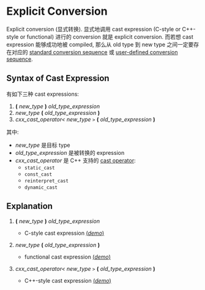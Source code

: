 # Explicit Conversion

Explicit conversion (显式转换).
显式地调用 cast expression (C-style or C++-style or functional) 进行的 conversion 就是 explicit conversion.
而若想 cast expression 能够成功地被 compiled, 
那么从 old type 到 new type 之间一定要存在对应的 
[standard conversion sequence](course://Expressions/Conversions/Standard_Conversion) 或
[user-defined conversion sequence](course://Expressions/Conversions/User_Defined_Conversion).

## Syntax of Cast Expression

有如下三种 cast expressions:

1. **(** *new_type* **)** *old_type_expression*
2. *new_type* **(** *old_type_expression* **)**
3. *cxx_cast_operator<* *new_type* `>` **(** *old_type_expression* **)**

其中:

- *new_type* 是目标 type
- *old_type_expression* 是被转换的 expression
- *cxx_cast_operator* 是 C++ 支持的 
  [cast operator](course://Expressions/Operators/Cast):
  - `static_cast`
  - `const_cast`
  - `reinterpret_cast`
  - `dynamic_cast`
    
## Explanation

1. **(** *new_type* **)** *old_type_expression*
   - C-style cast expression
    [(*demo*)](psi_element://ExplicitConversion_CStyleCast_Test)
    
2. *new_type* **(** *old_type_expression* **)**
   - functional cast expression
    [(*demo*)](psi_element://ExplicitConversion_FunctionalCast_Test)
    
3. *cxx_cast_operator<* *new_type* `>` **(** *old_type_expression* **)**
   - C++-style cast expression
    [(*demo*)](psi_element://ExplicitConversion_CppStyleCast_Test)
